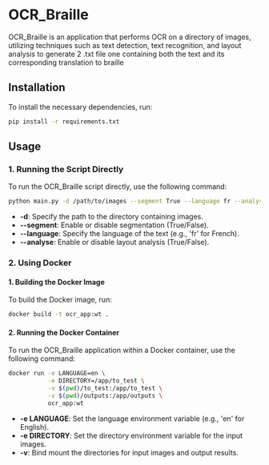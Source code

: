 
# OCR_Braille

OCR_Braille is an application that performs OCR on a directory of images, utilizing techniques such as text detection, text recognition, and layout analysis to generate 2 .txt file one containing both the text and its corresponding translation to braille 

## Installation

To install the necessary dependencies, run:

```bash
pip install -r requirements.txt
```

## Usage

### 1. Running the Script Directly

To run the OCR_Braille script directly, use the following command:

```bash
python main.py -d /path/to/images --segment True --language fr --analyse False
```

- **-d**: Specify the path to the directory containing images.
- **--segment**: Enable or disable segmentation (True/False).
- **--language**: Specify the language of the text (e.g., 'fr' for French).
- **--analyse**: Enable or disable layout analysis (True/False).

### 2. Using Docker

#### 1. Building the Docker Image

To build the Docker image, run:

```bash
docker build -t ocr_app:wt .
```

#### 2. Running the Docker Container

To run the OCR_Braille application within a Docker container, use the following command:

```bash
docker run -e LANGUAGE=en \
           -e DIRECTORY=/app/to_test \
           -v $(pwd)/to_test:/app/to_test \
           -v $(pwd)/outputs:/app/outputs \
           ocr_app:wt
```

- **-e LANGUAGE**: Set the language environment variable (e.g., 'en' for English).
- **-e DIRECTORY**: Set the directory environment variable for the input images.
- **-v**: Bind mount the directories for input images and output results.


